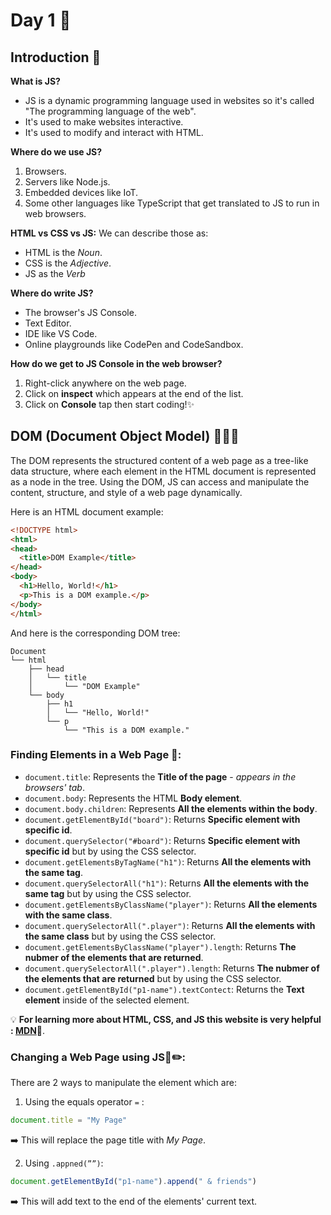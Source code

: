 # Day 1 🤩

   
## Introduction 👋
**What is JS?**
* JS is a dynamic programming language used in websites so it's called "The programming language of the web". 
* It's used to make websites interactive.
* It's used to modify and interact with HTML.

**Where do we use JS?**
1. Browsers.
2. Servers like Node.js.
3. Embedded devices like IoT.
4. Some other languages like TypeScript that get translated to JS to run in web browsers.

**HTML vs CSS vs JS:**
We can describe those as: 
- HTML is the *Noun*.
- CSS is the *Adjective*.
- JS as the *Verb*

**Where do write JS?**
- The browser's JS Console.
- Text Editor.
- IDE like VS Code.
- Online playgrounds like CodePen and CodeSandbox.

**How do we get to JS Console in the web browser?**
1. Right-click anywhere on the web page.
2. Click on **inspect** which appears at the end of the list.
3. Click on **Console** tap then start coding!✨

## DOM (Document Object Model) 🧩🧶📄
The DOM represents the structured content of a web page as a tree-like data structure, where each element in the HTML document is represented as a node in the tree.
Using the DOM, JS can access and manipulate the content, structure, and style of a web page dynamically. 

Here is an HTML document example:
```html
<!DOCTYPE html>
<html>
<head>
  <title>DOM Example</title>
</head>
<body>
  <h1>Hello, World!</h1>
  <p>This is a DOM example.</p>
</body>
</html>
```
And here is the corresponding DOM tree:
```
Document
└── html
    ├── head
    │   └── title
    │       └── "DOM Example"
    └── body
        ├── h1
        │   └── "Hello, World!"
        └── p
            └── "This is a DOM example."
```

### Finding Elements in a Web Page 🔎:

* `document.title`: Represents the **Title of the page** - *appears in the browsers' tab*.
* `document.body`: Represents the HTML **Body element**. 
* `document.body.children`: Represents **All the elements within the body**.
* `document.getElementById("board")`: Returns **Specific element with specific id**.
* `document.querySelector("#board")`: Returns **Specific element with specific id** but by using the CSS selector.
* `document.getElementsByTagName("h1")`: Returns **All the elements with the same tag**.  
* `document.querySelectorAll("h1")`: Returns **All the elements with the same tag** but by using the CSS selector.
* `document.getElementsByClassName("player")`: Returns **All the elements with the same class**. 
* `document.querySelectorAll(".player")`: Returns **All the elements with the same class** but by using the CSS selector.
* `document.getElementsByClassName("player").length`: Returns **The nubmer of the elements that are returned**.
* `document.querySelectorAll(".player").length`:  Returns **The nubmer of the elements that are returned** but by using the CSS selector.
* `document.getElementById("p1-name").textContect`: Returns the **Text element** inside of the selected element.

💡 **For learning more about HTML, CSS, and JS this website is very helpful : [MDN](https://developer.mozilla.org/en-US/)🌟**.


### **Changing a Web Page using JS📄✏️:** 
There are 2 ways to manipulate the element which are:
1. Using the equals operator `=` : 
```JavaScript
document.title = "My Page" 
```
➡️ This will replace the page title with *My Page*.

2. Using `.appned(””)`:
```JavaScript
document.getElementById("p1-name").append(" & friends")
```
➡️ This will add  text to the end of the elements' current text.


